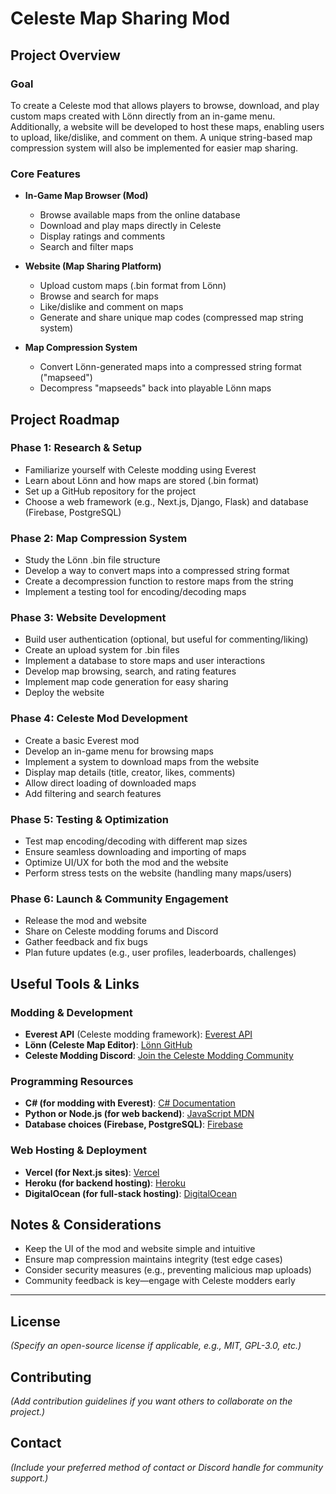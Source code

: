 # Celeste Map Sharing Mod

## Project Overview
### Goal
To create a Celeste mod that allows players to browse, download, and play custom maps created with Lönn directly from an in-game menu. Additionally, a website will be developed to host these maps, enabling users to upload, like/dislike, and comment on them. A unique string-based map compression system will also be implemented for easier map sharing.

### Core Features
- **In-Game Map Browser (Mod)**
  - Browse available maps from the online database
  - Download and play maps directly in Celeste
  - Display ratings and comments
  - Search and filter maps

- **Website (Map Sharing Platform)**
  - Upload custom maps (.bin format from Lönn)
  - Browse and search for maps
  - Like/dislike and comment on maps
  - Generate and share unique map codes (compressed map string system)

- **Map Compression System**
  - Convert Lönn-generated maps into a compressed string format ("mapseed")
  - Decompress "mapseeds" back into playable Lönn maps

## Project Roadmap
### Phase 1: Research & Setup
-   Familiarize yourself with Celeste modding using Everest
-   Learn about Lönn and how maps are stored (.bin format)
-   Set up a GitHub repository for the project
-   Choose a web framework (e.g., Next.js, Django, Flask) and database (Firebase, PostgreSQL)

### Phase 2: Map Compression System
-   Study the Lönn .bin file structure
-   Develop a way to convert maps into a compressed string format
-   Create a decompression function to restore maps from the string
-   Implement a testing tool for encoding/decoding maps

### Phase 3: Website Development
-   Build user authentication (optional, but useful for commenting/liking)
-   Create an upload system for .bin files
-   Implement a database to store maps and user interactions
-   Develop map browsing, search, and rating features
-   Implement map code generation for easy sharing
-   Deploy the website

### Phase 4: Celeste Mod Development
-   Create a basic Everest mod
-   Develop an in-game menu for browsing maps
-   Implement a system to download maps from the website
-   Display map details (title, creator, likes, comments)
-   Allow direct loading of downloaded maps
-   Add filtering and search features

### Phase 5: Testing & Optimization
-   Test map encoding/decoding with different map sizes
-   Ensure seamless downloading and importing of maps
-   Optimize UI/UX for both the mod and the website
-   Perform stress tests on the website (handling many maps/users)

### Phase 6: Launch & Community Engagement
-   Release the mod and website
-   Share on Celeste modding forums and Discord
-   Gather feedback and fix bugs
-   Plan future updates (e.g., user profiles, leaderboards, challenges)

## Useful Tools & Links
### Modding & Development
- **Everest API** (Celeste modding framework): [Everest API](https://everestapi.github.io/)
- **Lönn (Celeste Map Editor)**: [Lönn GitHub](https://github.com/CelestialCartographers/Loenn)
- **Celeste Modding Discord**: [Join the Celeste Modding Community](https://discord.gg/3DVuEJ7)

### Programming Resources
- **C# (for modding with Everest)**: [C# Documentation](https://learn.microsoft.com/en-us/dotnet/csharp/)
- **Python or Node.js (for web backend)**: [JavaScript MDN](https://developer.mozilla.org/en-US/docs/Web/JavaScript)
- **Database choices (Firebase, PostgreSQL)**: [Firebase](https://firebase.google.com/)

### Web Hosting & Deployment
- **Vercel (for Next.js sites)**: [Vercel](https://vercel.com/)
- **Heroku (for backend hosting)**: [Heroku](https://www.heroku.com/)
- **DigitalOcean (for full-stack hosting)**: [DigitalOcean](https://www.digitalocean.com/)

## Notes & Considerations
- Keep the UI of the mod and website simple and intuitive
- Ensure map compression maintains integrity (test edge cases)
- Consider security measures (e.g., preventing malicious map uploads)
- Community feedback is key—engage with Celeste modders early

---
## License
*(Specify an open-source license if applicable, e.g., MIT, GPL-3.0, etc.)*

## Contributing
*(Add contribution guidelines if you want others to collaborate on the project.)*

## Contact
*(Include your preferred method of contact or Discord handle for community support.)*

